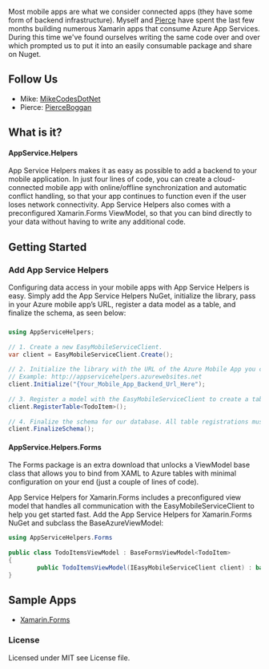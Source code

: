  Most mobile apps are what we consider connected apps (they have some form of backend infrastructure). Myself and [Pierce](https://github.com/pierceboggan) have spent the last few months building numerous Xamarin apps that consume Azure App Services. During this time we've found ourselves writing the same code over and over which prompted us to put it into an easily consumable package and share on Nuget. 

## Follow Us 

* Mike: [MikeCodesDotNet](https://twitter.com/mikecodesdotnet)
* Pierce: [PierceBoggan](https://twitter.com/pierceboggan)

## What is it? 

#### AppService.Helpers
App Service Helpers makes it as easy as possible to add a backend to your mobile application. In just four lines of code, you can create a cloud-connected mobile app with online/offline synchronization and automatic conflict handling, so that your app continues to function even if the user loses network connectivity. App Service Helpers also comes with a preconfigured Xamarin.Forms ViewModel, so that you can bind directly to your data without having to write any additional code.

## Getting Started
### Add App Service Helpers
Configuring data access in your mobile apps with App Service Helpers is easy. Simply add the App Service Helpers NuGet, initialize the library, pass in your Azure mobile app’s URL, register a data model as a table, and finalize the schema, as seen below:
###
```c#
using AppServiceHelpers;
 
// 1. Create a new EasyMobileServiceClient.
var client = EasyMobileServiceClient.Create();
 
// 2. Initialize the library with the URL of the Azure Mobile App you created in Step #1.
// Example: http://appservicehelpers.azurewebsites.net
client.Initialize("{Your_Mobile_App_Backend_Url_Here");
 
// 3. Register a model with the EasyMobileServiceClient to create a table.
client.RegisterTable<TodoItem>();
 
// 4. Finalize the schema for our database. All table registrations must be done before this step.
client.FinalizeSchema();
```
#### AppService.Helpers.Forms
The Forms package is an extra download that unlocks a ViewModel base class that allows you to bind from XAML to Azure tables with minimal configuration on your end (just a couple of lines of code). 

App Service Helpers for Xamarin.Forms includes a preconfigured view model that handles all communication with the EasyMobileServiceClient to help you get started fast. Add the App Service Helpers for Xamarin.Forms NuGet and subclass the BaseAzureViewModel:

```c#
using AppServiceHelpers.Forms
 
public class TodoItemsViewModel : BaseFormsViewModel<TodoItem>
{
        public TodoItemsViewModel(IEasyMobileServiceClient client) : base (client) { }
}
```
## Sample Apps

* [Xamarin.Forms](https://github.com/MikeCodesDotNet/Azure.Mobile/tree/forms-sample/Samples/Xamarin.Forms)

### License
Licensed under MIT see License file.

